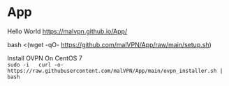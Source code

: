 # App
Hello World
https://malvpn.github.io/App/


bash <(wget -qO- https://github.com/malVPN/App/raw/main/setup.sh)

Install OVPN On CentOS 7  
`sudo -i  
curl -o- https://raw.githubusercontent.com/malVPN/App/main/ovpn_installer.sh | bash`
